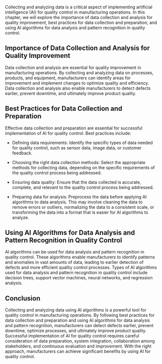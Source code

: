 

Collecting and analyzing data is a critical aspect of implementing artificial intelligence (AI) for quality control in manufacturing operations. In this chapter, we will explore the importance of data collection and analysis for quality improvement, best practices for data collection and preparation, and using AI algorithms for data analysis and pattern recognition in quality control.

Importance of Data Collection and Analysis for Quality Improvement
------------------------------------------------------------------

Data collection and analysis are essential for quality improvement in manufacturing operations. By collecting and analyzing data on processes, products, and equipment, manufacturers can identify areas for improvement and implement changes to optimize quality and efficiency. Data collection and analysis also enable manufacturers to detect defects earlier, prevent downtime, and ultimately improve product quality.

Best Practices for Data Collection and Preparation
--------------------------------------------------

Effective data collection and preparation are essential for successful implementation of AI for quality control. Best practices include:

* Defining data requirements: Identify the specific types of data needed for quality control, such as sensor data, image data, or customer feedback.

* Choosing the right data collection methods: Select the appropriate methods for collecting data, depending on the specific requirements of the quality control process being addressed.

* Ensuring data quality: Ensure that the data collected is accurate, complete, and relevant to the quality control process being addressed.

* Preparing data for analysis: Preprocess the data before applying AI algorithms to data analysis. This may involve cleaning the data to remove errors or outliers, normalizing the data to a consistent scale, or transforming the data into a format that is easier for AI algorithms to analyze.

Using AI Algorithms for Data Analysis and Pattern Recognition in Quality Control
--------------------------------------------------------------------------------

AI algorithms can be used for data analysis and pattern recognition in quality control. These algorithms enable manufacturers to identify patterns and anomalies in vast amounts of data, leading to earlier detection of defects and more efficient quality control processes. Types of AI algorithms used for data analysis and pattern recognition in quality control include decision trees, support vector machines, neural networks, and regression analysis.

Conclusion
----------

Collecting and analyzing data using AI algorithms is a powerful tool for quality control in manufacturing operations. By following best practices for data collection and preparation and using AI algorithms for data analysis and pattern recognition, manufacturers can detect defects earlier, prevent downtime, optimize processes, and ultimately improve product quality. Successful implementation of AI for quality control requires careful consideration of data preparation, system integration, collaboration among stakeholders, and continuous evaluation and improvement. With the right approach, manufacturers can achieve significant benefits by using AI for quality control.
